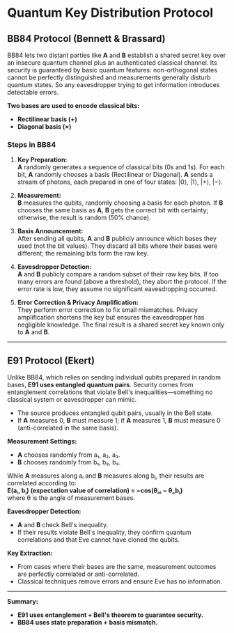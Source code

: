 # **Quantum Key Distribution Protocol**

## **BB84 Protocol (Bennett & Brassard)**

BB84 lets two distant parties like **A** and **B** establish a shared secret key over an insecure quantum channel plus an authenticated classical channel. Its security is guaranteed by basic quantum features: non-orthogonal states cannot be perfectly distinguished and measurements generally disturb quantum states. So any eavesdropper trying to get information introduces detectable errors.

**Two bases are used to encode classical bits:**  
- **Rectilinear basis (+)**
- **Diagonal basis (×)**

### **Steps in BB84**

1. **Key Preparation:**  
   **A** randomly generates a sequence of classical bits (0s and 1s). For each bit, **A** randomly chooses a basis (Rectilinear or Diagonal). **A** sends a stream of photons, each prepared in one of four states: |0⟩, |1⟩, |+⟩, |−⟩.

2. **Measurement:**  
   **B** measures the qubits, randomly choosing a basis for each photon. If **B** chooses the same basis as **A**, **B** gets the correct bit with certainty; otherwise, the result is random (50% chance).

3. **Basis Announcement:**  
   After sending all qubits, **A** and **B** publicly announce which bases they used (not the bit values). They discard all bits where their bases were different; the remaining bits form the raw key.

4. **Eavesdropper Detection:**  
   **A** and **B** publicly compare a random subset of their raw key bits. If too many errors are found (above a threshold), they abort the protocol. If the error rate is low, they assume no significant eavesdropping occurred.

5. **Error Correction & Privacy Amplification:**  
   They perform error correction to fix small mismatches. Privacy amplification shortens the key but ensures the eavesdropper has negligible knowledge. The final result is a shared secret key known only to **A** and **B**.

---

## **E91 Protocol (Ekert)**

Unlike BB84, which relies on sending individual qubits prepared in random bases, **E91 uses entangled quantum pairs**. Security comes from entanglement correlations that violate Bell's inequalities—something no classical system or eavesdropper can mimic.

- The source produces entangled qubit pairs, usually in the Bell state.
- If **A** measures 0, **B** must measure 1; if **A** measures 1, **B** must measure 0 (anti-correlated in the same basis).

**Measurement Settings:**  
- **A** chooses randomly from a₁, a₂, a₃.  
- **B** chooses randomly from b₁, b₂, b₃.

While **A** measures along aᵢ and **B** measures along bⱼ, their results are correlated according to:  
**E(aᵢ, bⱼ) (expectation value of correlation) = −cos(θₐᵢ − θ_bⱼ)**  
where θ is the angle of measurement bases.

**Eavesdropper Detection:**  
- **A** and **B** check Bell's inequality.
- If their results violate Bell's inequality, they confirm quantum correlations and that Eve cannot have cloned the qubits.

**Key Extraction:**  
- From cases where their bases are the same, measurement outcomes are perfectly correlated or anti-correlated.
- Classical techniques remove errors and ensure Eve has no information.

---

**Summary:**  
- **E91 uses entanglement + Bell's theorem to guarantee security.**  
- **BB84 uses state preparation + basis mismatch.**
